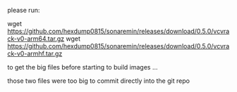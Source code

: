 please run:

wget https://github.com/hexdump0815/sonaremin/releases/download/0.5.0/vcvrack-v0-arm64.tar.gz
wget https://github.com/hexdump0815/sonaremin/releases/download/0.5.0/vcvrack-v0-armhf.tar.gz

to get the big files before starting to build images ...

those two files were too big to commit directly into the git repo
